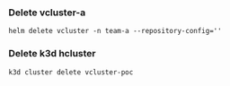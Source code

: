### Delete vcluster-a

```console
helm delete vcluster -n team-a --repository-config=''
```

### Delete k3d hcluster
```console
k3d cluster delete vcluster-poc
```
